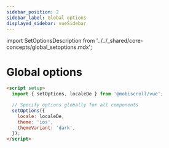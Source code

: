 ```yaml
---
sidebar_position: 2
sidebar_label: Global options
displayed_sidebar: vueSidebar
---
```


import SetOptionsDescription from '../../_shared/core-concepts/global_setoptions.mdx';

# Global options

<SetOptionsDescription />

```html
<script setup>
  import { setOptions, localeDe } from '@mobiscroll/vue';

  // Specify options globally for all components
  setOptions({
    locale: localeDe,
    theme: 'ios',
    themeVariant: 'dark',
  });
</script>
```
